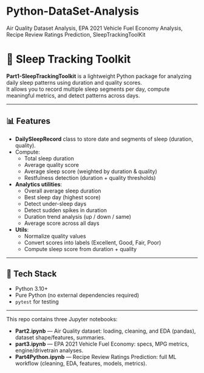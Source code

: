# Python-DataSet-Analysis
Air Quality Dataset Analysis, EPA 2021 Vehicle Fuel Economy Analysis, Recipe Review Ratings Prediction, SleepTrackingToolKit
# 🛌 Sleep Tracking Toolkit

**Part1-SleepTrackingToolkit** is a lightweight Python package for analyzing daily sleep patterns using duration and quality scores.  
It allows you to record multiple sleep segments per day, compute meaningful metrics, and detect patterns across days.

---

## 📊 Features
- **DailySleepRecord** class to store date and segments of sleep (duration, quality).
- Compute:
  - Total sleep duration
  - Average quality score
  - Average sleep score (weighted by duration & quality)
  - Restfulness detection (duration + quality thresholds)
- **Analytics utilities**:
  - Overall average sleep duration
  - Best sleep day (highest score)
  - Detect under-sleep days
  - Detect sudden spikes in duration
  - Duration trend analysis (up / down / same)
  - Average score across all days
- **Utils**:
  - Normalize quality values
  - Convert scores into labels (Excellent, Good, Fair, Poor)
  - Compute sleep score from duration + quality

---

## 🔧 Tech Stack
- Python 3.10+
- Pure Python (no external dependencies required)
- `pytest` for testing

---


This repo contains three Jupyter notebooks:

- **Part2.ipynb** — Air Quality dataset: loading, cleaning, and EDA (pandas), dataset shape/features, summaries.
- **part3.ipynb** — EPA 2021 Vehicle Fuel Economy: specs, MPG metrics, engine/drivetrain analyses.
- **Part4Python.ipynb** — Recipe Review Ratings Prediction: full ML workflow (cleaning, EDA, features, models, metrics).


